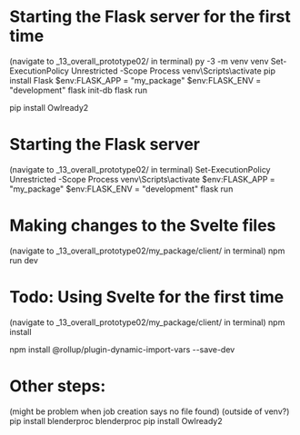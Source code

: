 # Starting the Flask server for the first time
(navigate to _13_overall_prototype02/ in terminal)
py -3 -m venv venv
Set-ExecutionPolicy Unrestricted -Scope Process
venv\Scripts\activate
pip install Flask
$env:FLASK_APP = "my_package"
$env:FLASK_ENV = "development"
flask init-db
flask run


pip install Owlready2


# Starting the Flask server
(navigate to _13_overall_prototype02/ in terminal)
Set-ExecutionPolicy Unrestricted -Scope Process
venv\Scripts\activate
$env:FLASK_APP = "my_package"
$env:FLASK_ENV = "development"
flask run

# Making changes to the Svelte files
(navigate to _13_overall_prototype02/my_package/client/ in terminal)
npm run dev

# Todo: Using Svelte for the first time
(navigate to _13_overall_prototype02/my_package/client/ in terminal)
npm install

npm install @rollup/plugin-dynamic-import-vars --save-dev


# Other steps:
(might be problem when job creation says no file found)
(outside of venv?)
pip install blenderproc
blenderproc pip install Owlready2




